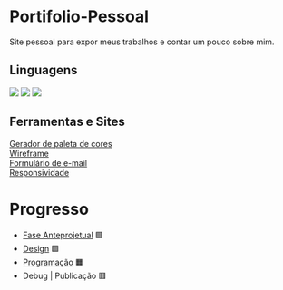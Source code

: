 # Portifolio-Pessoal
Site pessoal para expor meus trabalhos e contar um pouco sobre mim.

## Linguagens

<span> <img src="https://img.shields.io/badge/HTML5-E34F26?style=for-the-badge&logo=html5&logoColor=white"> </span>
<span> <img src="https://img.shields.io/badge/CSS3-1572B6?style=for-the-badge&logo=css3&logoColor=white"> </span>
<span> <img src="https://img.shields.io/badge/JavaScript-323330?style=for-the-badge&logo=javascript&logoColor=F7DF1E"> </span>

## Ferramentas e Sites

[Gerador de paleta de cores](https://huemint.com/)
<br>
[Wireframe](https://www.figma.com/)
<br>
[Formulário de e-mail](https://formsubmit.co/)
<br>
[Responsividade](https://search.google.com/test/mobile-friendly)

# Progresso
<!-- 🟥 🟧 🟩 -->
* [Fase Anteprojetual](MDs/Fase-Anteprojetual.md) 🟩
* [Design](MDs/Design.md) 🟩
* [Programação](MDs/Programacao.md) 🟧
* Debug | Publicação 🟥
